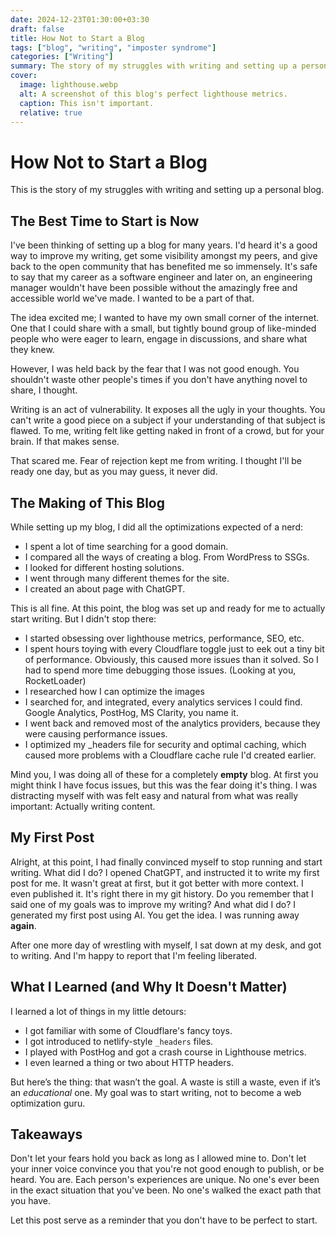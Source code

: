 ```yaml
---
date: 2024-12-23T01:30:00+03:30
draft: false
title: How Not to Start a Blog
tags: ["blog", "writing", "imposter syndrome"]
categories: ["Writing"]
summary: The story of my struggles with writing and setting up a personal blog.
cover:
  image: lighthouse.webp
  alt: A screenshot of this blog's perfect lighthouse metrics.
  caption: This isn't important.
  relative: true
---
```


# How Not to Start a Blog

This is the story of my struggles with writing and setting up a personal blog.

## The Best Time to Start is Now

I've been thinking of setting up a blog for many years. I'd heard it's a good way to improve my writing, get some visibility amongst my peers, and give back to the open community that has benefited me so immensely.
It's safe to say that my career as a software engineer and later on, an engineering manager wouldn't have been possible without the amazingly free and accessible world we've made. I wanted to be a part of that.

The idea excited me; I wanted to have my own small corner of the internet. One that I could share with a small, but tightly bound group of like-minded people who were eager to learn, engage in discussions, and share what they knew.

However, I was held back by the fear that I was not good enough. You shouldn't waste other people's times if you don't have anything novel to share, I thought.

Writing is an act of vulnerability. It exposes all the ugly in your thoughts. You can't write a good piece on a subject if your understanding of that subject is flawed. To me, writing felt like getting naked in front of a crowd, but for your brain. If that makes sense.

That scared me. Fear of rejection kept me from writing. I thought I'll be ready one day, but as you may guess, it never did.

## The Making of This Blog

While setting up my blog, I did all the optimizations expected of a nerd:

- I spent a lot of time searching for a good domain.
- I compared all the ways of creating a blog. From WordPress to SSGs.
- I looked for different hosting solutions.
- I went through many different themes for the site.
- I created an about page with ChatGPT.

This is all fine. At this point, the blog was set up and ready for me to actually start writing. But I didn't stop there:

- I started obsessing over lighthouse metrics, performance, SEO, etc.
- I spent hours toying with every Cloudflare toggle just to eek out a tiny bit of performance. Obviously, this caused more issues than it solved. So I had to spend more time debugging those issues. (Looking at you, RocketLoader)
- I researched how I can optimize the images
- I searched for, and integrated, every analytics services I could find. Google Analytics, PostHog, MS Clarity, you name it.
- I went back and removed most of the analytics providers, because they were causing performance issues.
- I optimized my _headers file for security and optimal caching, which caused more problems with a Cloudflare cache rule I'd created earlier.

Mind you, I was doing all of these for a completely **empty** blog. At first you might think I have focus issues, but this was the fear doing it's thing. I was distracting myself with was felt easy and natural from what was really important: Actually writing content.

## My First Post

Alright, at this point, I had finally convinced myself to stop running and start writing. What did I do? I opened ChatGPT, and instructed it to write my first post for me. It wasn't great at first, but it got better with more context. I even published it. It's right there in my git history.
Do you remember that I said one of my goals was to improve my writing? And what did I do? I generated my first post using AI. You get the idea. I was running away **again**.

After one more day of wrestling with myself, I sat down at my desk, and got to writing. And I'm happy to report that I'm feeling liberated.

## What I Learned (and Why It Doesn't Matter)

I learned a lot of things in my little detours:

- I got familiar with some of Cloudflare's fancy toys.
- I got introduced to netlify-style `_headers` files.
- I played with PostHog and got a crash course in Lighthouse metrics.
- I even learned a thing or two about HTTP headers.

But here’s the thing: that wasn’t the goal. A waste is still a waste, even if it’s an _educational_ one. My goal was to start writing, not to become a web optimization guru.

## Takeaways

Don't let your fears hold you back as long as I allowed mine to. Don't let your inner voice convince you that you're not good enough to publish, or be heard. You are. Each person's experiences are unique. No one's ever been in the exact situation that you've been. No one's walked the exact path that you have.

Let this post serve as a reminder that you don't have to be perfect to start.
